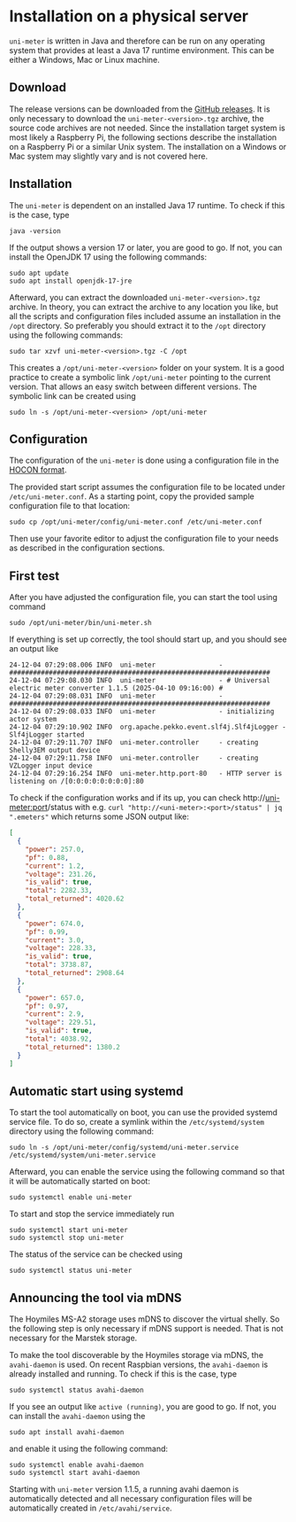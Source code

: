 # Installation on a physical server

``uni-meter`` is written in Java and therefore can be run on any operating system that provides at least a Java 17
runtime environment. This can be either a Windows, Mac or Linux machine.  

## Download

The release versions can be downloaded from the [GitHub releases](https://github.com/sdeigm/uni-meter/releases).
It is only necessary to download the `uni-meter-<version>.tgz` archive, the source code archives are not needed.
Since the installation target system is most likely a Raspberry Pi, the following sections describe the installation
on a Raspberry Pi or a similar Unix system. The installation on a Windows or Mac system may slightly vary and is not
covered here.

## Installation

The `uni-meter` is dependent on an installed Java 17 runtime. To check if this is the case, type

```shell
java -version
```

If the output shows a version 17 or later, you are good to go. If not, you can install the OpenJDK 17 using the following
commands:

```shell    
sudo apt update
sudo apt install openjdk-17-jre
```

Afterward, you can extract the downloaded `uni-meter-<version>.tgz` archive. In theory, you can extract the archive
to any location you like, but all the scripts and configuration files included assume an installation in the `/opt`
directory. So preferably you should extract it to the `/opt` directory using the following commands:

```shell
sudo tar xzvf uni-meter-<version>.tgz -C /opt
```

This creates a `/opt/uni-meter-<version>` folder on your system. It is a good practice to create a symbolic link 
`/opt/uni-meter` pointing to the current version. That allows an easy switch between different versions. The symbolic
link can be created using

```shell
sudo ln -s /opt/uni-meter-<version> /opt/uni-meter
```

## Configuration

The configuration of the `uni-meter` is done using a configuration file in the [HOCON format](https://github.com/lightbend/config/blob/main/HOCON.md). 

The provided start script assumes the configuration file to be located under `/etc/uni-meter.conf`. As a starting 
point, copy the provided sample configuration file to that location:

```shell
sudo cp /opt/uni-meter/config/uni-meter.conf /etc/uni-meter.conf
```

Then use your favorite editor to adjust the configuration file to your needs as described in the configuration sections.

## First test

After you have adjusted the configuration file, you can start the tool using command

```shell
sudo /opt/uni-meter/bin/uni-meter.sh
```

If everything is set up correctly, the tool should start up, and you should see an output like

```shell
24-12-04 07:29:08.006 INFO  uni-meter                - ##################################################################
24-12-04 07:29:08.030 INFO  uni-meter                - # Universal electric meter converter 1.1.5 (2025-04-10 09:16:00) #
24-12-04 07:29:08.031 INFO  uni-meter                - ##################################################################
24-12-04 07:29:08.033 INFO  uni-meter                - initializing actor system
24-12-04 07:29:10.902 INFO  org.apache.pekko.event.slf4j.Slf4jLogger - Slf4jLogger started
24-12-04 07:29:11.707 INFO  uni-meter.controller     - creating Shelly3EM output device
24-12-04 07:29:11.758 INFO  uni-meter.controller     - creating VZLogger input device
24-12-04 07:29:16.254 INFO  uni-meter.http.port-80   - HTTP server is listening on /[0:0:0:0:0:0:0:0]:80
```

To check if the configuration works and if its up, you can check
http://<uni-meter:port>/status with e.g. `curl "http://<uni-meter>:<port>/status" | jq
".emeters"` which returns some JSON output like:

```json
[
  {
    "power": 257.0,
    "pf": 0.88,
    "current": 1.2,
    "voltage": 231.26,
    "is_valid": true,
    "total": 2282.33,
    "total_returned": 4020.62
  },
  {
    "power": 674.0,
    "pf": 0.99,
    "current": 3.0,
    "voltage": 228.33,
    "is_valid": true,
    "total": 3738.87,
    "total_returned": 2908.64
  },
  {
    "power": 657.0,
    "pf": 0.97,
    "current": 2.9,
    "voltage": 229.51,
    "is_valid": true,
    "total": 4038.92,
    "total_returned": 1380.2
  }
]
```

## Automatic start using systemd

To start the tool automatically on boot, you can use the provided systemd service file. To do so, create a symlink
within the `/etc/systemd/system` directory using the following command:

```shell
sudo ln -s /opt/uni-meter/config/systemd/uni-meter.service /etc/systemd/system/uni-meter.service
```

Afterward, you can enable the service using the following command so that it will be automatically started on boot:

```shell
sudo systemctl enable uni-meter
```

To start and stop the service immediately run

```shell
sudo systemctl start uni-meter
sudo systemctl stop uni-meter
```
The status of the service can be checked using

```shell
sudo systemctl status uni-meter
```

## Announcing the tool via mDNS

The Hoymiles MS-A2 storage uses mDNS to discover the virtual shelly. So the following step is only necessary if mDNS 
support is needed. That is not necessary for the Marstek storage. 

To make the tool discoverable by the Hoymiles storage via mDNS, the `avahi-daemon` is used. On recent Raspbian versions,
the `avahi-daemon` is already installed and running. To check if this is the case, type

```shell
sudo systemctl status avahi-daemon
```

If you see an output like `active (running)`, you are good to go. If not, you can install the `avahi-daemon` using the

```shell
sudo apt install avahi-daemon
```

and enable it using the following command:

```shell
sudo systemctl enable avahi-daemon
sudo systemctl start avahi-daemon
```

Starting with `uni-meter` version 1.1.5, a running avahi daemon is automatically detected and all necessary configuration
files will be automatically created in `/etc/avahi/service`.



